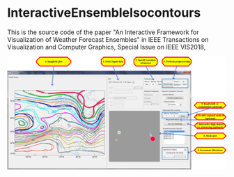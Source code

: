 # InteractiveEnsembleIsocontours
This is the source code of the paper "An Interactive Framework for Visualization of Weather Forecast Ensembles"  in IEEE Transactions on Visualization and Computer Graphics, Special Issue on IEEE VIS2018,

![Alt text](Doc.png?raw=true "Interface Overview")